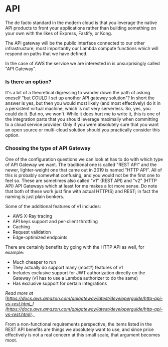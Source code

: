 # API

The de facto standard in the modern cloud is that you leverage the native API products to front your applications rather than building something on your own with the likes of Express, Fastify, or Kong.

The API gateway will be the public interface connected to our other infrastructure, most importantly our Lambda compute functions which will respond on paths that we have defined.

In the case of AWS the service we are interested in is unsurprisingly called "API Gateway".

### Is there an option?

It's a bit of a theoretical digressing to wander down the path of asking oneself "but COULD I set up another API gateway solution"? In short the answer is yes, but then you would most likely (and most effectively) do it in a persistent virtual machine, which is not very serverless. So, yes, you could do it. But no, we won't. While it does hurt me to write it, this is one of the integration parts that you should leverage maximally when committing to a cloud service provider. Only if you were absolutely sure that you want an open source or multi-cloud solution should you practically consider this option.

### Choosing the type of API Gateway

One of the configuration questions we can look at has to do with which type of API Gateway we want. The traditional one is called "REST API" and the newer, lighter-weight one that came out in 2019 is named "HTTP API". All of this is probably somewhat confusing, and you would not be the first one to feel so. These are sometimes also called "v1" (REST API) and "v2" (HTTP API) API Gateways which at least for me makes a lot more sense. Do note that both of these work just fine with actual HTTP(S) and REST; in fact the naming is just plain bonkers.

Some of the additional features of v1 includes:

* AWS X-Ray tracing
* API keys support and per-client throttling
* Caching
* Request validation
* Edge-optimized endpoints

There are certainly benefits by going with the HTTP API as well, for example:

* Much cheaper to run
* They actually do support many (most?) features of v1
* Includes exclusive support for JWT authorization directly on the Gateway (v1 has to use a Lambda authorizer to do the same)
* Has exclusive support for certain integrations

_Read more at_ [_https://docs.aws.amazon.com/apigateway/latest/developerguide/http-api-vs-rest.html_](https://docs.aws.amazon.com/apigateway/latest/developerguide/http-api-vs-rest.html)_._

From a non-functional requirements perspective, the items listed in the REST API benefits are things we absolutely want to use, and since price effectively is not a real concern at this small scale, that argument becomes moot.
